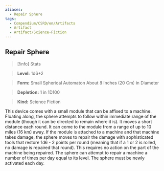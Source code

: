```yaml
---
aliases:
  - Repair Sphere
tags:
  - Compendium/CSRD/en/Artifacts
  - Artifact
  - Artifact/Science-Fiction
---
```

  
    
## Repair Sphere    
>[!info] Stats    
> **Level:** 1d6+2    
> **Form:** Small Spherical Automaton About 8 Inches (20 Cm) in Diameter    
> **Depletion:** 1 in 1D100    
> **Kind:** Science Fiction  
    
This device comes with a small module that can be affixed to a machine. Floating along, the sphere attempts to follow within immediate range of the module (though it can be directed to remain where it is). It moves a short distance each round. It can come to the module from a range of up to 10 miles (16 km) away. If the module is attached to a machine and that machine takes damage, the sphere moves to repair the damage with sophisticated tools that restore 1d6 - 2 points per round (meaning that if a 1 or 2 is rolled, no damage is repaired that round). This requires no action on the part of the machine being repaired. The sphere can attempt to repair a machine a number of times per day equal to its level. The sphere must be newly activated each day.